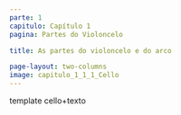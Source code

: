 ```yaml
---
parte: 1
capitulo: Capítulo 1
pagina: Partes do Violoncelo

title: As partes do violoncelo e do arco

page-layout: two-columns
image: capitulo_1_1_1_Cello
---
```


template cello+texto
